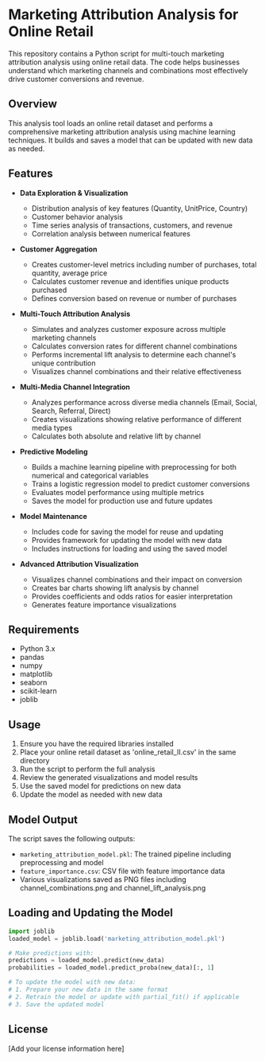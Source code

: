 # Marketing Attribution Analysis for Online Retail

This repository contains a Python script for multi-touch marketing attribution analysis using online retail data. The code helps businesses understand which marketing channels and combinations most effectively drive customer conversions and revenue.

## Overview

This analysis tool loads an online retail dataset and performs a comprehensive marketing attribution analysis using machine learning techniques. It builds and saves a model that can be updated with new data as needed.

## Features

- **Data Exploration & Visualization**
  - Distribution analysis of key features (Quantity, UnitPrice, Country)
  - Customer behavior analysis
  - Time series analysis of transactions, customers, and revenue
  - Correlation analysis between numerical features

- **Customer Aggregation**
  - Creates customer-level metrics including number of purchases, total quantity, average price
  - Calculates customer revenue and identifies unique products purchased
  - Defines conversion based on revenue or number of purchases

- **Multi-Touch Attribution Analysis**
  - Simulates and analyzes customer exposure across multiple marketing channels
  - Calculates conversion rates for different channel combinations
  - Performs incremental lift analysis to determine each channel's unique contribution
  - Visualizes channel combinations and their relative effectiveness

- **Multi-Media Channel Integration**
  - Analyzes performance across diverse media channels (Email, Social, Search, Referral, Direct)
  - Creates visualizations showing relative performance of different media types
  - Calculates both absolute and relative lift by channel

- **Predictive Modeling**
  - Builds a machine learning pipeline with preprocessing for both numerical and categorical variables
  - Trains a logistic regression model to predict customer conversions
  - Evaluates model performance using multiple metrics
  - Saves the model for production use and future updates

- **Model Maintenance**
  - Includes code for saving the model for reuse and updating
  - Provides framework for updating the model with new data
  - Includes instructions for loading and using the saved model

- **Advanced Attribution Visualization**
  - Visualizes channel combinations and their impact on conversion
  - Creates bar charts showing lift analysis by channel
  - Provides coefficients and odds ratios for easier interpretation
  - Generates feature importance visualizations

## Requirements

- Python 3.x
- pandas
- numpy
- matplotlib
- seaborn
- scikit-learn
- joblib

## Usage

1. Ensure you have the required libraries installed
2. Place your online retail dataset as 'online_retail_II.csv' in the same directory
3. Run the script to perform the full analysis
4. Review the generated visualizations and model results
5. Use the saved model for predictions on new data
6. Update the model as needed with new data

## Model Output

The script saves the following outputs:
- `marketing_attribution_model.pkl`: The trained pipeline including preprocessing and model
- `feature_importance.csv`: CSV file with feature importance data
- Various visualizations saved as PNG files including channel_combinations.png and channel_lift_analysis.png

## Loading and Updating the Model

```python
import joblib
loaded_model = joblib.load('marketing_attribution_model.pkl')

# Make predictions with:
predictions = loaded_model.predict(new_data)
probabilities = loaded_model.predict_proba(new_data)[:, 1]

# To update the model with new data:
# 1. Prepare your new data in the same format
# 2. Retrain the model or update with partial_fit() if applicable
# 3. Save the updated model
```

## License

[Add your license information here]
